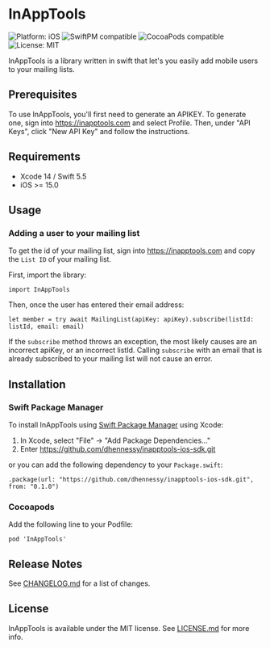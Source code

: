 # InAppTools

![Platform: iOS](https://img.shields.io/badge/Platform-iOS-lightgray.svg?style=flat)
![SwiftPM compatible](https://img.shields.io/badge/SwiftPM-compatible-4BC51D.svg?style=flat)
![CocoaPods compatible](https://img.shields.io/badge/Cocoapods-compatible-4BC51D.svg?style=flat)
![License: MIT](https://img.shields.io/badge/License-MIT-yellow)

InAppTools is a library written in swift that let's you easily add mobile users to your mailing lists.

## Prerequisites

To use InAppTools, you'll first need to generate an APIKEY. To generate one, sign into https://inapptools.com and select Profile. Then, under "API Keys", click "New API Key" and follow the instructions.

## Requirements

- Xcode 14 / Swift 5.5
- iOS >= 15.0


## Usage

### Adding a user to your mailing list

To get the id of your mailing list, sign into https://inapptools.com and copy the `List ID` of your mailing list.

First, import the library:

```
import InAppTools
```

Then, once the user has entered their email address:

```
let member = try await MailingList(apiKey: apiKey).subscribe(listId: listId, email: email)
```

If the `subscribe` method throws an exception, the most likely causes are an incorrect apiKey, or an incorrect listId. 
Calling `subscribe` with an email that is already subscribed to your mailing list will not cause an error.

## Installation

### Swift Package Manager

To install InAppTools using [Swift Package Manager](https://swift.org/package-manager/) using Xcode:

1. In Xcode, select "File" -> "Add Package Dependencies..."
2. Enter https://github.com/dhennessy/inapptools-ios-sdk.git

or you can add the following dependency to your `Package.swift`:

```
.package(url: "https://github.com/dhennessy/inapptools-ios-sdk.git", from: "0.1.0")
```

### Cocoapods

Add the following line to your Podfile:

```
pod 'InAppTools'
```

## Release Notes

See [CHANGELOG.md](https://github.com/dhennessy/inapptools-ios-sdk/blob/main/CHANGELOG.md) for a list of changes.

## License

InAppTools is available under the MIT license. See [LICENSE.md](https://github.com/dhennessy/inapptools-ios-sdk/blob/main/LICENSE.md) for more info.

